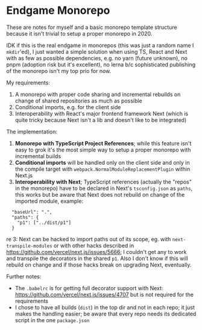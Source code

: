 # Endgame Monorepo

These are notes for myself and a basic monorepo template structure because it isn't trivial to setup a proper monorepo in 2020.

IDK if this is the real endgame in monorepos (this was just a random name I `mkdir`'ed), I just wanted a simple solution when using TS, React and Next with as few as possible dependencies, e.g. no yarn (future unknown), no pnpm (adoption risk but it's excellent), no lerna b/c sophisticated publishing of the monorepo isn't my top prio for now.

My requirements:

1. A monorepo with proper code sharing and incremental rebuilds on change of shared repositories as much as possible
2. Conditional imports, e.g. for the client side
3. Interoperability with React's major frontend framework Next (which is quite tricky because Next isn't a lib and doesn't like to be integrated)

The implementation:

1. **Monorepo with TypeScript Project References**; while this feature isn't easy to grok it's the most simple way to setup a proper monorepo with incremental builds
2. **Conditional imports** will be handled only on the client side and only in the compile target with `webpack.NormalModuleReplacementPlugin` within Next.js
3. **Interoperability with Next**; TypeScript references (actually the "repos" in the monorepo) have to be declared in Next's `tsconfig.json` as `paths`, this works but be aware that Next does not rebuild on change of the imported module, example:

```
  "baseUrl": ".",
  "paths": {
    "p1": ["../dist/p1"]
  }

```

re 3: Next can be hacked to import paths out of its scope, eg. with `next-transpile-modules` or with other hacks described in https://github.com/vercel/next.js/issues/5666; I couldn't get any to work and transpile the decorators in the shared `p1`. Also I don't know if this will rebuild on change and if those hacks break on upgrading Next, eventually.

Further notes:

- The `.babelrc` is for getting full decorator support with Next: https://github.com/vercel/next.js/issues/4707 but is not required for the requirements
- I chose to have all builds (`dist`) in the top dir and not in each repo; it just makes the handling easier; be aware that every repo needs its dedicated script in the one `package.json`

